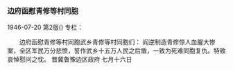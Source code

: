 ### 边府函慰青修等村同胞

1946-07-20
第2版()
专栏：

　　边府函慰青修等村同胞武乡青修等村同胞们：
    阎逆制造青修惊人血腥大惨案，全区军民万分悲愤，誓作武乡十五万人民之后盾，一致为死难同胞复仇。特致哀悼慰问之忱。
    晋冀鲁豫边区政府
    七月十六日
